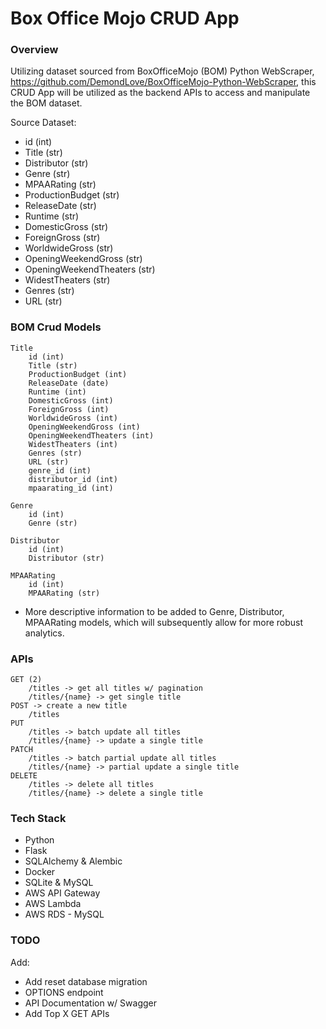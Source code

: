 # Box Office Mojo CRUD App

### Overview

Utilizing dataset sourced from BoxOfficeMojo (BOM) Python WebScraper, https://github.com/DemondLove/BoxOfficeMojo-Python-WebScraper, this CRUD App will be utilized as the backend APIs to access and manipulate the BOM dataset.

Source Dataset:
- id (int)
- Title (str)
- Distributor (str)
- Genre (str)
- MPAARating (str)
- ProductionBudget (str)
- ReleaseDate (str)
- Runtime (str)
- DomesticGross (str)
- ForeignGross (str)
- WorldwideGross (str)
- OpeningWeekendGross (str)
- OpeningWeekendTheaters (str)
- WidestTheaters (str)
- Genres (str)
- URL (str)

### BOM Crud Models

    Title
        id (int)
        Title (str)
        ProductionBudget (int)
        ReleaseDate (date)
        Runtime (int)
        DomesticGross (int)
        ForeignGross (int)
        WorldwideGross (int)
        OpeningWeekendGross (int)
        OpeningWeekendTheaters (int)
        WidestTheaters (int)
        Genres (str)
        URL (str)
        genre_id (int)
        distributor_id (int)
        mpaarating_id (int)

    Genre
        id (int)
        Genre (str)
    
    Distributor
        id (int)
        Distributor (str)
    
    MPAARating
        id (int)
        MPAARating (str)
* More descriptive information to be added to Genre, Distributor, MPAARating models, which will subsequently allow for more robust analytics.

### APIs

    GET (2)
        /titles -> get all titles w/ pagination
        /titles/{name} -> get single title
    POST -> create a new title
        /titles
    PUT
        /titles -> batch update all titles
        /titles/{name} -> update a single title
    PATCH
        /titles -> batch partial update all titles
        /titles/{name} -> partial update a single title
    DELETE
        /titles -> delete all titles
        /titles/{name} -> delete a single title

### Tech Stack

- Python
- Flask
- SQLAlchemy & Alembic
- Docker
- SQLite & MySQL
- AWS API Gateway
- AWS Lambda
- AWS RDS - MySQL

### TODO
Add:
- Add reset database migration
- OPTIONS endpoint
- API Documentation w/ Swagger
- Add Top X GET APIs
